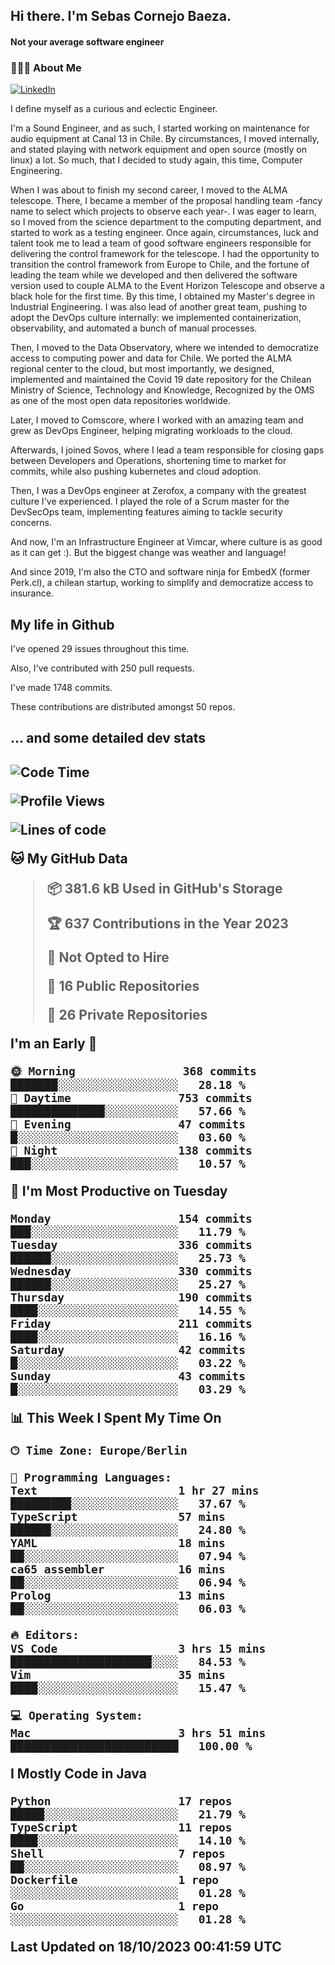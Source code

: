 <h2> Hi there.  I'm Sebas Cornejo Baeza.</h2>
<h4> Not your average software engineer</h4>
<h3> 👨🏻‍💻 About Me </h3>
<a href="http://linkedin.com/in/sebastian-cornejo-baeza/"><img alt="LinkedIn" src="https://img.shields.io/badge/Sebas%20Cornejo%20-informational?style=appveyor&logo=linkedin"></a>


I define myself as a curious and eclectic Engineer.

I'm a Sound Engineer, and as such, I started working on maintenance for audio equipment at Canal 13 in Chile.
By circumstances, I moved internally, and stated playing with network equipment and open source (mostly on linux) 
a lot. So much, that I decided to study again, this time, Computer Engineering.

When I was about to finish my second career, I moved to the ALMA telescope. There, I became a member of the proposal handling team
-fancy name to select which projects to observe each year-. 
I was eager to learn, so I moved from the science department to the computing department, and started to work as 
a testing engineer. Once again, circumstances, luck and talent took me to lead a team of good software engineers 
responsible for delivering the control framework for the telescope. I had the opportunity to transition the control framework from
Europe to Chile, and the fortune of leading the team while we developed and then delivered the software
version used to couple ALMA to the Event Horizon Telescope and observe a black hole for the first time.
By this time, I obtained my Master's degree in Industrial Engineering.
I was also lead of another great team, pushing to adopt the DevOps culture internally: we implemented containerization, observability, and automated a bunch of manual processes.

Then, I moved to the Data Observatory, where we intended to democratize access to computing power
and data for Chile. We ported the ALMA regional center to the cloud, but most importantly, we designed, implemented
and maintained the Covid 19 date repository for the Chilean Ministry of Science, Technology and Knowledge, Recognized by the OMS as one of the most open
data repositories worldwide.

Later, I moved to Comscore, where I worked with an amazing team and grew as DevOps Engineer, helping migrating workloads to the cloud.

Afterwards, I joined Sovos, where I lead a team responsible for closing gaps between Developers and Operations, shortening time to market for commits, while
also pushing kubernetes and cloud adoption.

Then, I was a DevOps engineer at Zerofox, a company with the greatest culture I've experienced. I played the role of a Scrum master for the DevSecOps team,
implementing features aiming to tackle security concerns.

And now, I'm an Infrastructure Engineer at Vimcar, where culture is as good as it can get :). But the biggest change was weather and language!
 
And since 2019, I'm also the CTO and software ninja for EmbedX (former Perk.cl), a chilean startup, working to simplify and democratize access to insurance.

<h2> My life in Github </h2>

I've opened 29 issues throughout this time.

Also, I've contributed with 250 pull requests.

I've made 1748 commits.

These contributions are distributed amongst 50 repos.

<h2>... and some detailed dev stats<h2>

<!--START_SECTION:waka-->
![Code Time](http://img.shields.io/badge/Code%20Time-521%20hrs%2026%20mins-blue)

![Profile Views](http://img.shields.io/badge/Profile%20Views-0-blue)

![Lines of code](https://img.shields.io/badge/From%20Hello%20World%20I%27ve%20Written-817.9%20thousand%20lines%20of%20code-blue)

**🐱 My GitHub Data** 

> 📦 381.6 kB Used in GitHub's Storage 
 > 
> 🏆 637 Contributions in the Year 2023
 > 
> 🚫 Not Opted to Hire
 > 
> 📜 16 Public Repositories 
 > 
> 🔑 26 Private Repositories 
 > 
**I'm an Early 🐤** 

```text
🌞 Morning                368 commits         ███████░░░░░░░░░░░░░░░░░░   28.18 % 
🌆 Daytime                753 commits         ██████████████░░░░░░░░░░░   57.66 % 
🌃 Evening                47 commits          █░░░░░░░░░░░░░░░░░░░░░░░░   03.60 % 
🌙 Night                  138 commits         ███░░░░░░░░░░░░░░░░░░░░░░   10.57 % 
```
📅 **I'm Most Productive on Tuesday** 

```text
Monday                   154 commits         ███░░░░░░░░░░░░░░░░░░░░░░   11.79 % 
Tuesday                  336 commits         ██████░░░░░░░░░░░░░░░░░░░   25.73 % 
Wednesday                330 commits         ██████░░░░░░░░░░░░░░░░░░░   25.27 % 
Thursday                 190 commits         ████░░░░░░░░░░░░░░░░░░░░░   14.55 % 
Friday                   211 commits         ████░░░░░░░░░░░░░░░░░░░░░   16.16 % 
Saturday                 42 commits          █░░░░░░░░░░░░░░░░░░░░░░░░   03.22 % 
Sunday                   43 commits          █░░░░░░░░░░░░░░░░░░░░░░░░   03.29 % 
```


📊 **This Week I Spent My Time On** 

```text
🕑︎ Time Zone: Europe/Berlin

💬 Programming Languages: 
Text                     1 hr 27 mins        █████████░░░░░░░░░░░░░░░░   37.67 % 
TypeScript               57 mins             ██████░░░░░░░░░░░░░░░░░░░   24.80 % 
YAML                     18 mins             ██░░░░░░░░░░░░░░░░░░░░░░░   07.94 % 
ca65 assembler           16 mins             ██░░░░░░░░░░░░░░░░░░░░░░░   06.94 % 
Prolog                   13 mins             ██░░░░░░░░░░░░░░░░░░░░░░░   06.03 % 

🔥 Editors: 
VS Code                  3 hrs 15 mins       █████████████████████░░░░   84.53 % 
Vim                      35 mins             ████░░░░░░░░░░░░░░░░░░░░░   15.47 % 

💻 Operating System: 
Mac                      3 hrs 51 mins       █████████████████████████   100.00 % 
```

**I Mostly Code in Java** 

```text
Python                   17 repos            █████░░░░░░░░░░░░░░░░░░░░   21.79 % 
TypeScript               11 repos            ████░░░░░░░░░░░░░░░░░░░░░   14.10 % 
Shell                    7 repos             ██░░░░░░░░░░░░░░░░░░░░░░░   08.97 % 
Dockerfile               1 repo              ░░░░░░░░░░░░░░░░░░░░░░░░░   01.28 % 
Go                       1 repo              ░░░░░░░░░░░░░░░░░░░░░░░░░   01.28 % 
```




 Last Updated on 18/10/2023 00:41:59 UTC
<!--END_SECTION:waka-->
